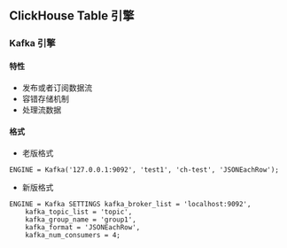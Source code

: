 
## ClickHouse Table 引擎

### Kafka 引擎

#### 特性
- 发布或者订阅数据流
- 容错存储机制
- 处理流数据

#### 格式
- 老版格式
```
ENGINE = Kafka('127.0.0.1:9092', 'test1', 'ch-test', 'JSONEachRow');
```

- 新版格式
```
ENGINE = Kafka SETTINGS kafka_broker_list = 'localhost:9092',
    kafka_topic_list = 'topic',
    kafka_group_name = 'group1',
    kafka_format = 'JSONEachRow',
    kafka_num_consumers = 4;
```